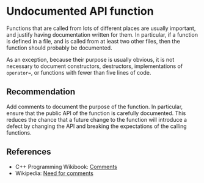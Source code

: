 # Undocumented API function
Functions that are called from lots of different places are usually important, and justify having documentation written for them. In particular, if a function is defined in a file, and is called from at least two other files, then the function should probably be documented.

As an exception, because their purpose is usually obvious, it is not necessary to document constructors, destructors, implementations of `operator=`, or functions with fewer than five lines of code.


## Recommendation
Add comments to document the purpose of the function. In particular, ensure that the public API of the function is carefully documented. This reduces the chance that a future change to the function will introduce a defect by changing the API and breaking the expectations of the calling functions.


## References
* C++ Programming Wikibook: [Comments](http://en.wikibooks.org/wiki/C%2B%2B_Programming/Programming_Languages/C%2B%2B/Code/Style_Conventions#Comments)
* Wikipedia: [Need for comments](http://en.wikipedia.org/wiki/Comment_%28computer_programming%29#Need_for_comments)
